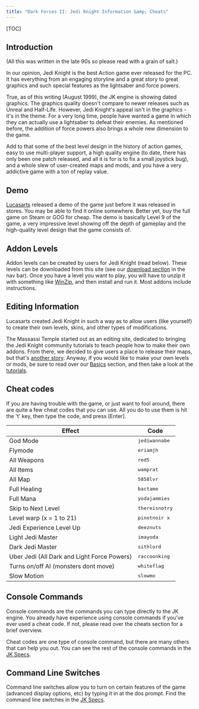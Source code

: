 ```yaml
---
title: "Dark Forces II: Jedi Knight Information &amp; Cheats"
---
```


[TOC]

## Introduction

(All this was written in the late 90s so please read with a grain of 
salt.)

In our opinion, Jedi Knight is the best Action
game ever released for the PC. It has everything from an engaging
storyline and a great story to great graphics and such special
features as the lightsaber and force powers.

True, as of this writing (August 1999), the JK
engine is showing dated graphics. The graphics quality doesn't
compare to newer releases such as Unreal and Half-Life. However,
Jedi Knight's appeal isn't in the graphics - it's in the theme. For
a very long time, people have wanted a game in which they can
actually use a lightsaber to defeat their enemies. As mentioned
before, the addition of force powers also brings a whole new
dimension to the game.

Add to that some of the best level design in
the history of action games, easy to use multi-player support, a
high quality engine (to date, there has only been one patch
released, and all it is for is to fix a small joystick bug), and a
whole slew of user-created maps and mods, and you have a very
addictive game with a ton of replay value.

## Demo

[Lucasarts](https://www.lucasarts.com/) released a demo of the game just before 
it was released in stores. You may be able to find it online somewhere.  Better 
yet, buy the full game on Steam or GOG for cheap.  The demo is basically Level 
9 of the game, a very impressive level showing off the depth of gameplay and
the high-quality level design that the game consists of.

## Addon Levels

Addon levels can be created by users for Jedi
Knight (read below). These levels can be downloaded from this site
(see our [download section](/levels/) in the nav bar). Once you have
a level you want to play, you will have to unzip it with something like
[WinZip](https://www.winzip.com/), and then install
and run it.  Most addons include instructions.

## Editing Information

Lucasarts created Jedi Knight in such a way as to allow users (like yourself)
to create their own levels, skins, and other types of modifications.

The Massassi Temple started out as an editing
site, dedicated to bringing the Jedi Knight community tutorials to
teach people how to make their own addons. From there, we decided
to give users a place to release their maps, but that's
[another story](/about/).  Anyway, if you would like to make
your own levels or mods, be sure to read over our [Basics](/basics/) section,
and then take a look at the [tutorials](/tutorials.php).

## Cheat codes

If you are having trouble with the game, or
just want to fool around, there are quite a few cheat codes that
you can use. All you do to use them is hit the 't' key, then type
the code, and press [Enter].

<div class="cheat-table" markdown=1>

Effect                   | Code
-------------------------|-----
God Mode                 | <kbd>jediwannabe</kbd>
Flymode                  | <kbd>eriamjh</kbd>
All Weapons              | <kbd>red5</kbd>
All Items                | <kbd>wamprat</kbd>
All Map                  | <kbd>5858lvr</kbd>
Full Healing             | <kbd>bactame</kbd>
Full Mana                | <kbd>yodajammies</kbd>
Skip to Next Level       | <kbd>thereisnotry</kbd>
Level warp (x = 1 to 21) | <kbd>pinotnoir x</kbd>
Jedi Experience Level Up | <kbd>deeznuts</kbd>
Light Jedi Master        | <kbd>imayoda</kbd>
Dark Jedi Master         | <kbd>sithlord</kbd>
Uber Jedi (All Dark and Light Force Powers) | <kbd>raccoonking</kbd>
Turns on/off AI (monsters dont move)        | <kbd>whiteflag</kbd>
Slow Motion                                 | <kbd>slowmo</kbd>

</div>

## Console Commands

Console commands are the commands you can type
directly to the JK engine. You already have experience using
console commands if you've ever used a cheat
code. If not, please read over the cheats section for a brief
overview.

Cheat codes are one type of console command, but there are many others that can 
help you out.  You can see the rest of the console commands in the [JK 
Specs](https://www.massassi.net/jkspecs/).

## Command Line Switches

Command line switches allow you to turn on certain features of the game 
(advanced display options, etc) by typing it in at the dos prompt. Find the 
command line switches in the [JK Specs](https://www.massassi.net/jkspecs/).

